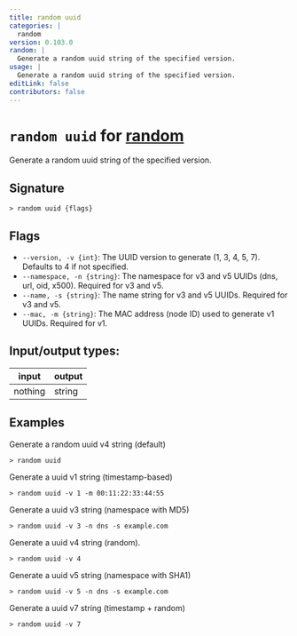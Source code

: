 ```yaml
---
title: random uuid
categories: |
  random
version: 0.103.0
random: |
  Generate a random uuid string of the specified version.
usage: |
  Generate a random uuid string of the specified version.
editLink: false
contributors: false
---
```

<!-- This file is automatically generated. Please edit the command in https://github.com/nushell/nushell instead. -->

# `random uuid` for [random](/commands/categories/random.md)

<div class='command-title'>Generate a random uuid string of the specified version.</div>

## Signature

```> random uuid {flags} ```

## Flags

 -  `--version, -v {int}`: The UUID version to generate (1, 3, 4, 5, 7). Defaults to 4 if not specified.
 -  `--namespace, -n {string}`: The namespace for v3 and v5 UUIDs (dns, url, oid, x500). Required for v3 and v5.
 -  `--name, -s {string}`: The name string for v3 and v5 UUIDs. Required for v3 and v5.
 -  `--mac, -m {string}`: The MAC address (node ID) used to generate v1 UUIDs. Required for v1.


## Input/output types:

| input   | output |
| ------- | ------ |
| nothing | string |

## Examples

Generate a random uuid v4 string (default)
```nu
> random uuid

```

Generate a uuid v1 string (timestamp-based)
```nu
> random uuid -v 1 -m 00:11:22:33:44:55

```

Generate a uuid v3 string (namespace with MD5)
```nu
> random uuid -v 3 -n dns -s example.com

```

Generate a uuid v4 string (random).
```nu
> random uuid -v 4

```

Generate a uuid v5 string (namespace with SHA1)
```nu
> random uuid -v 5 -n dns -s example.com

```

Generate a uuid v7 string (timestamp + random)
```nu
> random uuid -v 7

```
